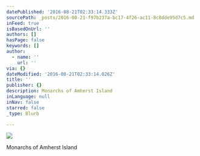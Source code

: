 ```yaml
---
datePublished: '2016-08-21T02:33:14.333Z'
sourcePath: _posts/2016-08-21-f97b237a-bc17-4f26-ac11-8c8dde95d7c5.md
inFeed: true
isBasedOnUrl: ''
authors: []
hasPage: false
keywords: []
author:
  - name: ''
    url: ''
via: {}
dateModified: '2016-08-21T02:33:14.026Z'
title: ''
publisher: {}
description: Monarchs of Amherst Island
inLanguage: null
inNav: false
starred: false
_type: Blurb

---
```

![](https://imgflo.herokuapp.com/graph/vahj1ThiexotieMo/051cad82e6ee3a5f326785642a9e20d7/croprotate.jpg?cropheight=3334&cropwidth=4801&degrees=0&input=https%3A%2F%2Fthe-grid-user-content.s3-us-west-2.amazonaws.com%2Fae255564-a8f4-4a57-ac4b-a10a6fee140f.jpg&x=0&y=0)

Monarchs of Amherst Island